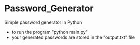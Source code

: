 # Password_Generator
Simple password generator in Python
- to run the program "python main.py"
- your generated passwords are stored in the "output.txt" file
